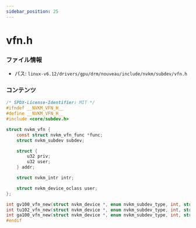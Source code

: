 ```yaml
---
sidebar_position: 25
---
```

# vfn.h

### ファイル情報

- パス: `linux-v6.12/drivers/gpu/drm/nouveau/include/nvkm/subdev/vfn.h`

### コンテンツ

```h
/* SPDX-License-Identifier: MIT */
#ifndef __NVKM_VFN_H__
#define __NVKM_VFN_H__
#include <core/subdev.h>

struct nvkm_vfn {
	const struct nvkm_vfn_func *func;
	struct nvkm_subdev subdev;

	struct {
		u32 priv;
		u32 user;
	} addr;

	struct nvkm_intr intr;

	struct nvkm_device_oclass user;
};

int gv100_vfn_new(struct nvkm_device *, enum nvkm_subdev_type, int, struct nvkm_vfn **);
int tu102_vfn_new(struct nvkm_device *, enum nvkm_subdev_type, int, struct nvkm_vfn **);
int ga100_vfn_new(struct nvkm_device *, enum nvkm_subdev_type, int, struct nvkm_vfn **);
#endif

```

